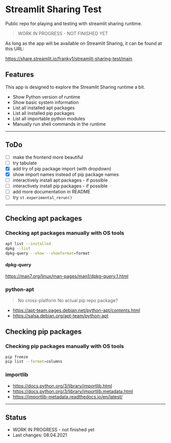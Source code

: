 # Streamlit Sharing Test

Public repo for playing and testing with streamlit sharing runtime.

> WORK IN PROGRESS - NOT FINISHED YET

As long as the app will be available on Streamlit Sharing, it can be found at this URL:

<https://share.streamlit.io/franky1/streamlit-sharing-test/main>

## Features

This app is designed to explore the Streamlit Sharing runtime a bit.

- Show Python version of runtime
- Show basic system information
- List all installed apt packages
- List all installed pip packages
- List all importable python modules
- Manually run shell commands in the runtime

---

## ToDo

- [ ] make the frontend more beautiful
- [ ] try tabulate
- [x] add try of pip package import (with dropdown)
- [x] show import names instead of pip package names
- [ ] interactively install apt packages - if possible
- [ ] interactively install pip packages - if possible
- [ ] add more documentation in README
- [ ] try `st.experimental_rerun()`

---

## Checking apt packages

### Checking apt packages manually with OS tools

```sh
apt list --installed
dpkg --list
dpkg-query --show --showformat=format
```

#### dpkg-query

<https://man7.org/linux/man-pages/man1/dpkg-query.1.html>

### python-apt

> No cross-platform
> No actual pip repo package?

- <https://apt-team.pages.debian.net/python-apt/contents.html>
- <https://salsa.debian.org/apt-team/python-apt>

## Checking pip packages

### Checking pip packages manually with OS tools

```sh
pip freeze
pip list --format=columns
```

### importlib

- <https://docs.python.org/3/library/importlib.html>
- <https://docs.python.org/3/library/importlib.metadata.html>
- <https://importlib-metadata.readthedocs.io/en/latest/>

---

## Status

- WORK IN PROGRESS - not finished yet
- Last changes: 08.04.2021
